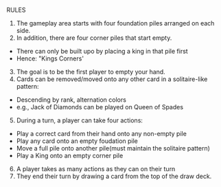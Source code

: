 RULES

1. The gameplay area starts with four foundation piles arranged on each side.
2. In addition, there are four corner piles that start empty.
  - There can only be built upo by placing a king in that pile first
  - Hence: "Kings Corners'
3. The goal is to be the first player to empty your hand.
4. Cards can be removed/moved onto any other card in a solitaire-like pattern:
  - Descending by rank, alternation colors
  - e.g., Jack of Diamonds can be played on Queen of Spades
5. During a turn, a player can take four actions:
  - Play a correct card from their hand onto any non-empty pile
  - Play any card onto an empty foudation pile
  - Move a full pile onto another pile(must maintain the solitaire pattern)
  - Play a King onto an empty corner pile
6. A player takes as many actions as they can on their turn
7. They end their turn by drawing a card from the top of the draw deck.  